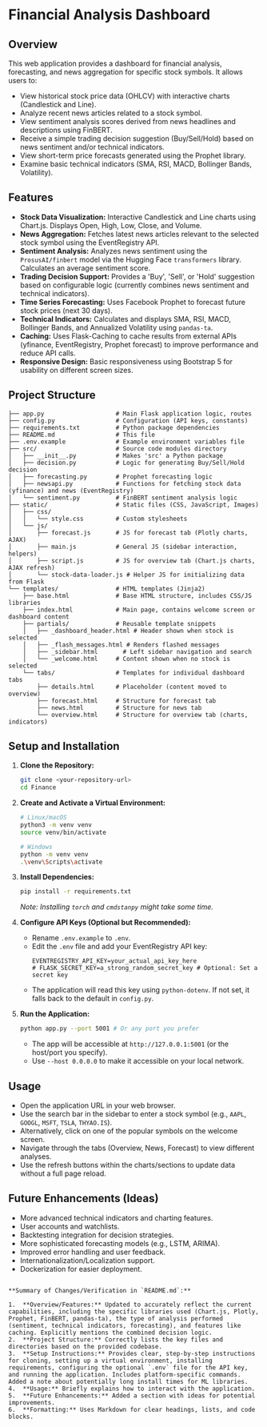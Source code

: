 
# Financial Analysis Dashboard

## Overview

This web application provides a dashboard for financial analysis, forecasting, and news aggregation for specific stock symbols. It allows users to:

*   View historical stock price data (OHLCV) with interactive charts (Candlestick and Line).
*   Analyze recent news articles related to a stock symbol.
*   View sentiment analysis scores derived from news headlines and descriptions using FinBERT.
*   Receive a simple trading decision suggestion (Buy/Sell/Hold) based on news sentiment and/or technical indicators.
*   View short-term price forecasts generated using the Prophet library.
*   Examine basic technical indicators (SMA, RSI, MACD, Bollinger Bands, Volatility).

## Features

*   **Stock Data Visualization:** Interactive Candlestick and Line charts using Chart.js. Displays Open, High, Low, Close, and Volume.
*   **News Aggregation:** Fetches latest news articles relevant to the selected stock symbol using the EventRegistry API.
*   **Sentiment Analysis:** Analyzes news sentiment using the `ProsusAI/finbert` model via the Hugging Face `transformers` library. Calculates an average sentiment score.
*   **Trading Decision Support:** Provides a 'Buy', 'Sell', or 'Hold' suggestion based on configurable logic (currently combines news sentiment and technical indicators).
*   **Time Series Forecasting:** Uses Facebook Prophet to forecast future stock prices (next 30 days).
*   **Technical Indicators:** Calculates and displays SMA, RSI, MACD, Bollinger Bands, and Annualized Volatility using `pandas-ta`.
*   **Caching:** Uses Flask-Caching to cache results from external APIs (yfinance, EventRegistry, Prophet forecast) to improve performance and reduce API calls.
*   **Responsive Design:** Basic responsiveness using Bootstrap 5 for usability on different screen sizes.

## Project Structure

```
├── app.py                    # Main Flask application logic, routes
├── config.py                 # Configuration (API keys, constants)
├── requirements.txt          # Python package dependencies
├── README.md                 # This file
├── .env.example              # Example environment variables file
├── src/                      # Source code modules directory
│   ├── __init__.py           # Makes 'src' a Python package
│   ├── decision.py           # Logic for generating Buy/Sell/Hold decision
│   ├── forecasting.py        # Prophet forecasting logic
│   ├── newsapi.py            # Functions for fetching stock data (yfinance) and news (EventRegistry)
│   └── sentiment.py          # FinBERT sentiment analysis logic
├── static/                   # Static files (CSS, JavaScript, Images)
│   ├── css/
│   │   └── style.css         # Custom stylesheets
│   └── js/
│       ├── forecast.js       # JS for forecast tab (Plotly charts, AJAX)
│       ├── main.js           # General JS (sidebar interaction, helpers)
│       ├── script.js         # JS for overview tab (Chart.js charts, AJAX refresh)
│       └── stock-data-loader.js # Helper JS for initializing data from Flask
└── templates/                # HTML templates (Jinja2)
    ├── base.html             # Base HTML structure, includes CSS/JS libraries
    ├── index.html            # Main page, contains welcome screen or dashboard content
    ├── partials/             # Reusable template snippets
    │   ├── _dashboard_header.html # Header shown when stock is selected
    │   ├── _flash_messages.html # Renders flashed messages
    │   ├── _sidebar.html       # Left sidebar navigation and search
    │   └── _welcome.html     # Content shown when no stock is selected
    └── tabs/                 # Templates for individual dashboard tabs
        ├── details.html      # Placeholder (content moved to overview)
        ├── forecast.html     # Structure for forecast tab
        ├── news.html         # Structure for news tab
        └── overview.html     # Structure for overview tab (charts, indicators)

```

## Setup and Installation

1.  **Clone the Repository:**
    ```bash
    git clone <your-repository-url>
    cd Finance
    ```

2.  **Create and Activate a Virtual Environment:**
    ```bash
    # Linux/macOS
    python3 -m venv venv
    source venv/bin/activate

    # Windows
    python -m venv venv
    .\venv\Scripts\activate
    ```

3.  **Install Dependencies:**
    ```bash
    pip install -r requirements.txt
    ```
    *Note: Installing `torch` and `cmdstanpy` might take some time.*

4.  **Configure API Keys (Optional but Recommended):**
    *   Rename `.env.example` to `.env`.
    *   Edit the `.env` file and add your EventRegistry API key:
        ```dotenv
        EVENTREGISTRY_API_KEY=your_actual_api_key_here
        # FLASK_SECRET_KEY=a_strong_random_secret_key # Optional: Set a secret key
        ```
    *   The application will read this key using `python-dotenv`. If not set, it falls back to the default in `config.py`.

5.  **Run the Application:**
    ```bash
    python app.py --port 5001 # Or any port you prefer
    ```
    *   The app will be accessible at `http://127.0.0.1:5001` (or the host/port you specify).
    *   Use `--host 0.0.0.0` to make it accessible on your local network.

## Usage

*   Open the application URL in your web browser.
*   Use the search bar in the sidebar to enter a stock symbol (e.g., `AAPL`, `GOOGL`, `MSFT`, `TSLA`, `THYAO.IS`).
*   Alternatively, click on one of the popular symbols on the welcome screen.
*   Navigate through the tabs (Overview, News, Forecast) to view different analyses.
*   Use the refresh buttons within the charts/sections to update data without a full page reload.

## Future Enhancements (Ideas)

*   More advanced technical indicators and charting features.
*   User accounts and watchlists.
*   Backtesting integration for decision strategies.
*   More sophisticated forecasting models (e.g., LSTM, ARIMA).
*   Improved error handling and user feedback.
*   Internationalization/Localization support.
*   Dockerization for easier deployment.

```

**Summary of Changes/Verification in `README.md`:**

1.  **Overview/Features:** Updated to accurately reflect the current capabilities, including the specific libraries used (Chart.js, Plotly, Prophet, FinBERT, pandas-ta), the type of analysis performed (sentiment, technical indicators, forecasting), and features like caching. Explicitly mentions the combined decision logic.
2.  **Project Structure:** Correctly lists the key files and directories based on the provided codebase.
3.  **Setup Instructions:** Provides clear, step-by-step instructions for cloning, setting up a virtual environment, installing requirements, configuring the optional `.env` file for the API key, and running the application. Includes platform-specific commands. Added a note about potentially long install times for ML libraries.
4.  **Usage:** Briefly explains how to interact with the application.
5.  **Future Enhancements:** Added a section with ideas for potential improvements.
6.  **Formatting:** Uses Markdown for clear headings, lists, and code blocks.
